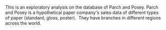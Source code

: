This is an exploratory analysis on the database of Parch and Posey.
Parch and Posey is a hypothetical paper company's sales data of different types of paper (standard, gloss, poster). 
They have branches in different regions across the world.



